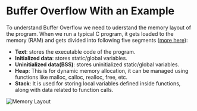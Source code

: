 # Buffer Overflow With an Example

To understand Buffer Overflow we need to uderstand the memory layout of the program. When we run a typical C program, it gets loaded to the memory (RAM) and gets divided into following five segments ([more here](http://www.cis.syr.edu/~wedu/seed/Book/book_sample_buffer.pdf)):

- **Text**: stores the executable code of the program.
- **Initialized data**: stores static/global variables. 
- **Uninitialized data(BSS)**: stores uninitialized static/global variables. 
- **Heap**: This is for dynamic memory allocation, it can be managed using functions like malloc, calloc, realloc, free, etc.
- **Stack**: It is used for storing local variables defined inside functions, along with data related to function calls.

![Memory Layout](https://github.com/azizahsan/Buffer-Overflow/blob/master/layout.png?raw=true)
